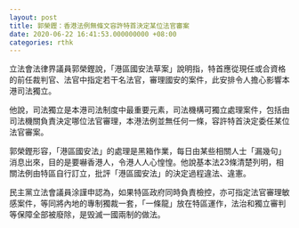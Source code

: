 ```yaml
---
layout: post
title: 郭榮鏗：香港法例無條文容許特首決定某位法官審案
date: 2020-06-22 16:41:53.000000000 +08:00
categories: rthk
---
```


立法會法律界議員郭榮鏗說，「港區國安法草案」說明指，特首應從現任或合資格的前任裁判官、法官中指定若干名法官，審理國安的案件，此安排令人擔心影響本港司法獨立。

他說，司法獨立是本港司法制度中最重要元素，司法機構可獨立處理案件，包括由司法機關負責決定哪位法官審理，本港法例並無任何一條，容許特首決定委任某位法官審案。

郭榮鏗形容，「港區國安法」的處理是黑箱作業，每日由某些相關人士「漏幾句」消息出來，目的是要嚇香港人，令港人人心惶惶。他說基本法23條清楚列明，相關法例由特區自行訂立，批評「港區國安法」的決定過程違法、違憲。

民主黨立法會議員涂謹申認為，如果特區政府同時負責檢控，亦可指定法官審理敏感案件，等同將內地的專制獨裁一套，「一條龍」放在特區運作，法治和獨立審判等保障全部被廢除，是毁滅一國兩制的做法。

